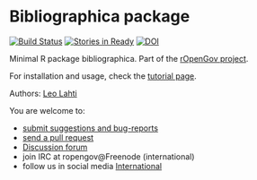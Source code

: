 Bibliographica package
=====

[![Build Status](https://api.travis-ci.org/rOpenGov/bibliographica.png)](https://travis-ci.org/rOpenGov/bibliographica)
[![Stories in Ready](https://badge.waffle.io/ropengov/bibliographica.png?label=Ready)](http://waffle.io/ropengov/bibliographica)
[![DOI](https://zenodo.org/badge/4203/rOpenGov/bibliographica.png)](https://github.com/rOpenGov/bibliographica)


Minimal R package bibliographica. Part of the [rOpenGov
project](http://ropengov.github.io/). 

For installation and usage, check the [tutorial
page](https://github.com/rOpenGov/bibliographica/blob/master/vignettes/tutorial.md).

Authors: [Leo Lahti](https://github.com/antagomir/)


You are welcome to:
  
  * [submit suggestions and bug-reports](https://github.com/louhos/bibliographica/issues)
  * [send a pull request](https://github.com/louhos/bibliographica/)
  * [Discussion forum](https://groups.google.com/forum/?hl=fi#!forum/ropengov-forum)
  * join IRC at ropengov@Freenode (international)
  * follow us in social media [International](http://ropengov.github.io/contribute/)
 
